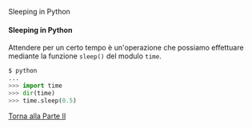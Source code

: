 Sleeping in Python


#### Sleeping in Python

Attendere per un certo tempo è un'operazione che possiamo effettuare
mediante la funzione `sleep()` del modulo `time`.

```py
$ python
...
>>> import time
>>> dir(time)
>>> time.sleep(0.5)
```

<a href="/activities/2">Torna alla Parte II</a>
